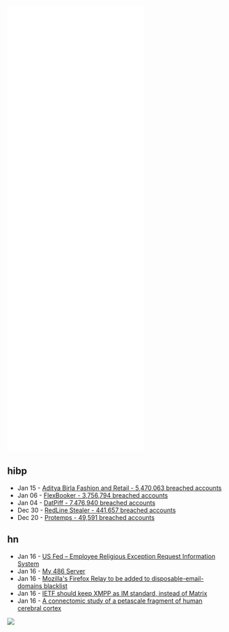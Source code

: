 ![Metrics](https://raw.githubusercontent.com/phixion/phixion/master/metrics.svg)

## hibp

<!--
for https://github.com/phixion/phixion/blob/main/.github/workflows/feeds.yml
-->
<!--START_SECTION:haveibeenpwnd-->
- Jan 15 - [Aditya Birla Fashion and Retail - 5,470,063 breached accounts](https://haveibeenpwned.com/PwnedWebsites#ABFRL)
- Jan 06 - [FlexBooker - 3,756,794 breached accounts](https://haveibeenpwned.com/PwnedWebsites#FlexBooker)
- Jan 04 - [DatPiff - 7,476,940 breached accounts](https://haveibeenpwned.com/PwnedWebsites#DatPiff)
- Dec 30 - [RedLine Stealer - 441,657 breached accounts](https://haveibeenpwned.com/PwnedWebsites#RedLineStealer)
- Dec 20 - [Protemps - 49,591 breached accounts](https://haveibeenpwned.com/PwnedWebsites#Protemps)
<!--END_SECTION:haveibeenpwnd-->

## hn

<!--
for https://github.com/phixion/phixion/blob/main/.github/workflows/feeds.yml
-->
<!--START_SECTION:hn-->
- Jan 16 - [US Fed – Employee Religious Exception Request Information System](https://www.federalregister.gov/documents/2022/01/11/2021-28135/privacy-act-of-1974-system-of-records)
- Jan 16 - [My 486 Server](http://486servu.dy.fi/)
- Jan 16 - [Mozilla's Firefox Relay to be added to disposable-email-domains blacklist](https://github.com/disposable-email-domains/disposable-email-domains/pull/298)
- Jan 16 - [IETF should keep XMPP as IM standard, instead of Matrix](https://mailarchive.ietf.org/arch/msg/tools-discuss/Cj7n-7HwsN8xBzXCjD1pjD1j9Cg/)
- Jan 16 - [A connectomic study of a petascale fragment of human cerebral cortex](https://vcg.seas.harvard.edu/publications/a-connectomic-study-of-a-petascale-fragment-of-human-cerebral-cortex)
<!--END_SECTION:hn-->

<!--
for https://yhype.me
-->
![](https://hit.yhype.me/github/profile?user_id=13013670)
